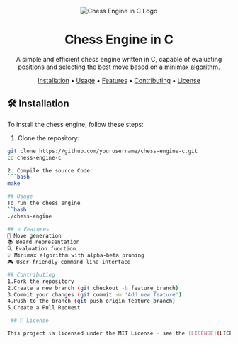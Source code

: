 <p align="center">
  <img src="https://example.com/path/to/your/logo.png" alt="Chess Engine in C Logo"/>
</p>

<h1 align="center">Chess Engine in C</h1>

<p align="center">
  A simple and efficient chess engine written in C, capable of evaluating positions and selecting the best move based on a minimax algorithm.
</p>

<p align="center">
  <a href="#installation">Installation</a> •
  <a href="#usage">Usage</a> •
  <a href="#features">Features</a> •
  <a href="#contributing">Contributing</a> •
  <a href="#license">License</a>
</p>

## 🛠️ Installation

To install the chess engine, follow these steps:

1. Clone the repository:

```bash
git clone https://github.com/yourusername/chess-engine-c.git
cd chess-engine-c

2. Compile the source Code: 
```bash
make 

## Usage 
To run the chess engine 
``bash
./chess-engine

## ⭐ Features 
🎯 Move generation
📚 Board representation
🔍 Evaluation function
💡 Minimax algorithm with alpha-beta pruning
🎮 User-friendly command line interface

## Contributing 
1.Fork the repository
2.Create a new branch (git checkout -b feature_branch)
3.Commit your changes (git commit -m 'Add new feature')
4.Push to the branch (git push origin feature_branch)
5.Create a Pull Request

 ## 📄 License

This project is licensed under the MIT License - see the [LICENSE](LICENSE) file for details.

